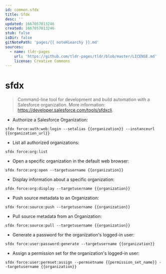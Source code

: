 ```yaml
---
id: common.sfdx
title: Sfdx
desc: ''
updated: 1667057013246
created: 1667057013246
stub: false
isDir: false
gitNotePath: 'pages/{{ noteHiearchy }}.md'
sources:
  - name: tldr-pages
    url: 'https://github.com/tldr-pages/tldr/blob/master/LICENSE.md'
    license: Creative Commons
---
```

# sfdx

> Command-line tool for development and build automation with a Salesforce organization.
> More information: <https://developer.salesforce.com/tools/sfdxcli>.

- Authorize a Salesforce Organization:

`sfdx force:auth:web:login --setalias {{organization}} --instanceurl {{organization_url}}`

- List all authorized organizations:

`sfdx force:org:list`

- Open a specific organization in the default web browser:

`sfdx force:org:open --targetusername {{organization}}`

- Display information about a specific organization:

`sfdx force:org:display --targetusername {{organization}}`

- Push source metadata to an Organization:

`sfdx force:source:push --targetusername {{organization}}`

- Pull source metadata from an Organization:

`sfdx force:source:pull --targetusername {{organization}}`

- Generate a password for the organization's logged-in user:

`sfdx force:user:password:generate --targetusername {{organization}}`

- Assign a permission set for the organization's logged-in user:

`sfdx force:user:permset:assign --permsetname {{permission_set_name}} --targetusername {{organization}}`

